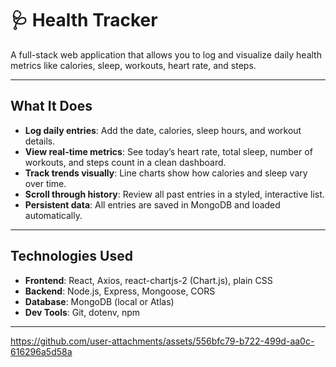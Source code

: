 # 🩺 Health Tracker

A full-stack web application that allows you to log and visualize daily health metrics like calories, sleep, workouts, heart rate, and steps.

---

## What It Does

- **Log daily entries**: Add the date, calories, sleep hours, and workout details.
- **View real-time metrics**: See today’s heart rate, total sleep, number of workouts, and steps count in a clean dashboard.
- **Track trends visually**: Line charts show how calories and sleep vary over time.
- **Scroll through history**: Review all past entries in a styled, interactive list.
- **Persistent data**: All entries are saved in MongoDB and loaded automatically.

---

## Technologies Used

- **Frontend**: React, Axios, react-chartjs-2 (Chart.js), plain CSS  
- **Backend**: Node.js, Express, Mongoose, CORS  
- **Database**: MongoDB (local or Atlas)  
- **Dev Tools**: Git, dotenv, npm  

---



https://github.com/user-attachments/assets/556bfc79-b722-499d-aa0c-616296a5d58a

